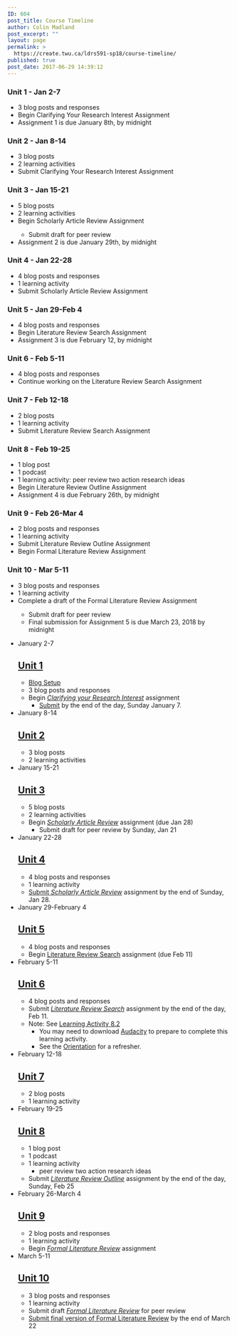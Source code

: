 ```yaml
---
ID: 604
post_title: Course Timeline
author: Colin Madland
post_excerpt: ""
layout: page
permalink: >
  https://create.twu.ca/ldrs591-sp18/course-timeline/
published: true
post_date: 2017-06-29 14:39:12
---
```

<h3><span>U</span>nit 1 - Jan 2-7</h3>

<div class="ListItem-Content">
<ul>
    <li><span>3 blog posts and responses</span></li>
    <li>Begin Clarifying Your Research Interest Assignment</li>
    <li>Assignment 1 is due January 8th, by midnight</li>
</ul>
</div>

<div class="ListItem-Content">
<h3>Unit 2 - Jan 8-14</h3>
</div>

<div class="ListItem-Content">
<ul>
    <li><span>3 blog posts</span></li>
    <li><span>2 learning activities</span></li>
    <li>Submit Clarifying Your Research Interest Assignment</li>
</ul>
</div>

<div class="DocumentEditor-HeadingNode">
<h3><span>Unit 3 - Jan 15-21</span></h3>
</div>

<ul>
    <li class="ListItemNode">
<div class="ListItem-Content">
<div><span>5 blog posts</span></div>
</div></li>
    <li class="ListItemNode">
<div class="ListItem-Content">
<div><span>2 learning activities</span></div>
</div></li>
    <li class="ListItemNode">
<div class="ListItem-Content">
<div><span>Begin Scholarly Article Review Assignment</span></div>
<ul>
    <li class="ListItemNode">
<div class="ListItem-Content">
<div><span>Submit draft for peer review</span></div>
</div></li>
</ul>
</div></li>
    <li class="ListItemNode">
<div class="ListItem-Content">
<div><span>Assignment 2 is due January 29th, by midnight</span></div>
</div></li>
</ul>

<div class="DocumentEditor-HeadingNode">
<h3><span>Unit 4 - Jan 22-28</span></h3>
</div>

<ul>
    <li class="ListItemNode">
<div class="ListItem-Content">
<div><span>4 blog posts and responses</span></div>
</div></li>
    <li class="ListItemNode">
<div class="ListItem-Content">
<div><span>1 learning activity</span></div>
</div></li>
    <li class="ListItemNode">
<div class="ListItem-Content">
<div><span>Submit Scholarly Article Review Assignment</span></div>
</div></li>
</ul>

<div class="DocumentEditor-HeadingNode">
<h3><span>Unit 5 - Jan 29-Feb 4</span></h3>
</div>

<ul>
    <li class="ListItemNode">
<div class="ListItem-Content">
<div><span>4 blog posts and responses</span></div>
</div></li>
    <li class="ListItemNode">
<div class="ListItem-Content">
<div><span>Begin Literature Review Search Assignment</span></div>
</div></li>
    <li class="ListItemNode">
<div class="ListItem-Content">
<div><span>Assignment 3 is due February 12, by midnight</span></div>
</div></li>
</ul>

<div class="DocumentEditor-HeadingNode">
<h3><span>Unit 6 - Feb 5-11</span></h3>
</div>

<ul>
    <li class="ListItemNode">
<div class="ListItem-Content">
<div><span>4 blog posts and responses</span></div>
</div></li>
    <li class="ListItemNode">
<div class="ListItem-Content">
<div><span>Continue working on the Literature Review Search Assignment</span></div>
</div></li>
</ul>

<div class="DocumentEditor-HeadingNode">
<h3><span>Unit 7 - Feb 12-18</span></h3>
</div>

<ul>
    <li class="ListItemNode">
<div class="ListItem-Content">
<div><span>2 blog posts</span></div>
</div></li>
    <li class="ListItemNode">
<div class="ListItem-Content">
<div><span>1 learning activity</span></div>
</div></li>
    <li class="ListItemNode">
<div class="ListItem-Content">
<div><span>Submit Literature Review Search Assignment</span></div>
</div></li>
</ul>

<div class="DocumentEditor-HeadingNode">
<h3><span>Unit 8 - Feb 19-25</span></h3>
</div>

<ul>
    <li class="ListItemNode">
<div class="ListItem-Content">
<div><span>1 blog post</span></div>
</div></li>
    <li class="ListItemNode">
<div class="ListItem-Content">
<div><span>1 podcast</span></div>
</div></li>
    <li class="ListItemNode">
<div class="ListItem-Content">
<div><span>1 learning activity: peer review two action research ideas</span></div>
</div></li>
    <li class="ListItemNode">
<div class="ListItem-Content">
<div><span>Begin Literature Review Outline Assignment</span></div>
</div></li>
    <li class="ListItemNode">
<div class="ListItem-Content">
<div><span>Assignment 4 is due February 26th, by midnight</span></div>
</div></li>
</ul>

<div class="DocumentEditor-HeadingNode">
<h3><span>Unit 9 - Feb 26-Mar 4</span></h3>
</div>

<ul>
    <li class="ListItemNode">
<div class="ListItem-Content">
<div><span>2 blog posts and responses</span></div>
</div></li>
    <li class="ListItemNode">
<div class="ListItem-Content">
<div><span>1 learning activity</span></div>
</div></li>
    <li class="ListItemNode">
<div class="ListItem-Content">
<div><span>Submit Literature Review Outline Assignment</span></div>
</div></li>
    <li class="ListItemNode">
<div class="ListItem-Content">
<div><span>Begin Formal Literature Review Assignment</span></div>
</div></li>
</ul>

<div class="DocumentEditor-HeadingNode">
<h3><span>Unit 10 - Mar 5-11</span></h3>
</div>

<ul>
    <li class="ListItemNode">
<div class="ListItem-Content">
<div><span>3 blog posts and responses</span></div>
</div></li>
    <li class="ListItemNode">
<div class="ListItem-Content">
<div><span>1 learning activity</span></div>
</div></li>
    <li class="ListItemNode">
<div class="ListItem-Content">
<div><span>Complete a draft of the Formal Literature Review Assignment</span></div>
<ul>
    <li class="ListItemNode">
<div class="ListItem-Content">
<div><span>Submit draft for peer review</span></div>
</div></li>
    <li class="ListItemNode">
<div class="ListItem-Content">
<div><span>Final submission for Assignment 5 is due March 23, 2018 by midnight</span></div>
</div></li>
</ul>
</div></li>
</ul>

<!--themify_builder_static--><ul> <li id="timeline-0">
 January 2-7 
 
 <h2><a href="https://create.twu.ca/ldrs591-sp18#Unit_1">Unit 1</a></h2> <ul><li><a href="https://create.twu.ca/orientation/wordpress-set-up/" target="_blank" rel="noopener">Blog Setup</a></li><li>3 blog posts and responses</li><li>Begin <a href="https://create.twu.ca/ldrs591-sp18/clarifying-your-research-interest-2/"><em>Clarifying your Research Interest</em></a> assignment<ul><li><a href="https://create.twu.ca/ldrs591-sp18/lessons/clarifying-your-research-interest/">Submit</a> by the end of the day, Sunday January 7.</li></ul></li></ul> 
 </li>
 <li id="timeline-1">
 January 8-14 
 
 <h2><a href="https://create.twu.ca/ldrs591-sp18#Unit_2">Unit 2</a></h2> <ul><li>3 blog posts</li><li>2 learning activities</li></ul> 
 </li>
 <li id="timeline-2">
 January 15-21 
 
 <h2><a href="https://create.twu.ca/ldrs591-sp18#Unit_3">Unit 3</a></h2> <ul><li>5 blog posts</li><li>2 learning activities</li><li>Begin <a href="https://create.twu.ca/ldrs591-sp18/scholarly-article-review-3/"><em>Scholarly Article Review</em></a> assignment (due Jan 28)<ul><li>Submit draft for peer review by Sunday, Jan 21</li></ul></li></ul> 
 </li>
 <li id="timeline-3">
 January 22-28 
 
 <h2><a href="https://create.twu.ca/ldrs591-sp18#Unit_4">Unit 4</a></h2> <ul><li>4 blog posts and responses</li><li>1 learning activity</li><li><a href="https://create.twu.ca/ldrs591-sp18/lessons/scholarly-article-review/">Submit <em>Scholarly Article Review</em></a> assignment by the end of Sunday, Jan 28.</li></ul> 
 </li>
 <li id="timeline-4">
 January 29-February 4 
 
 <h2><a href="https://create.twu.ca/ldrs591-sp18#Unit_5">Unit 5</a></h2> <ul><li>4 blog posts and responses</li><li>Begin <a href="https://create.twu.ca/ldrs591-sp18/literature-review-search/">Literature Review Search</a> assignment (due Feb 11)</li></ul> 
 </li>
 <li id="timeline-5">
 February 5-11 
 
 <h2><a href="https://create.twu.ca/ldrs591-sp18#Unit_6">Unit 6</a></h2> <ul><li>4 blog posts and responses</li><li>Submit <a href="https://create.twu.ca/ldrs591-sp18/lessons/literature-review-search/"><em>Literature Review Search</em></a> assignment by the end of the day, Feb 11.</li><li>Note: See <a href="https://create.twu.ca/ldrs591-sp18/unit-8-learning-activities/">Learning Activity 8.2</a><ul><li>You may need to download <a href="http://www.audacityteam.org/">Audacity</a> to prepare to complete this learning activity.</li><li>See the <a href="https://create.twu.ca/orientation/digital-literacy/editing-audio/">Orientation</a> for a refresher.</li></ul></li></ul> 
 </li>
 <li id="timeline-6">
 February 12-18 
 
 <h2><a href="https://create.twu.ca/ldrs591-sp18#Unit_7">Unit 7</a></h2> <ul><li>2 blog posts</li><li>1 learning activity</li></ul> 
 </li>
 <li id="timeline-7">
 February 19-25 
 
 <h2><a href="https://create.twu.ca/ldrs591-sp18#Unit_8">Unit 8</a></h2> <ul><li>1 blog post</li><li>1 podcast</li><li>1 learning activity<ul><li>peer review two action research ideas</li></ul></li><li>Submit <a href="https://create.twu.ca/ldrs591-sp18/literature-review-outline/"><em>Literature Review Outline</em></a> assignment by the end of the day, Sunday, Feb 25</li></ul> 
 </li>
 <li id="timeline-8">
 February 26-March 4 
 
 <h2><a href="https://create.twu.ca/ldrs591-sp18#Unit_9">Unit 9</a></h2> <ul><li>2 blog posts and responses</li><li>1 learning activity</li><li>Begin <a href="https://create.twu.ca/ldrs591-sp18/formal-literature-review/"><em>Formal Literature Review</em></a> assignment</li></ul> 
 </li>
 <li id="timeline-9">
 March 5-11 
 
 <h2><a href="https://create.twu.ca/ldrs591-sp18#Unit_10">Unit 10</a></h2> <ul><li>3 blog posts and responses</li><li>1 learning activity</li><li>Submit draft <a href="https://create.twu.ca/ldrs591-sp18/formal-literature-review/"><em>Formal Literature Review</em></a> for peer review</li><li><a href="https://create.twu.ca/ldrs591-sp18/lessons/formal-literature-review/">Submit final version of Formal Literature Review</a> by the end of March 22</li></ul> 
 </li>
 </ul><!--/themify_builder_static-->